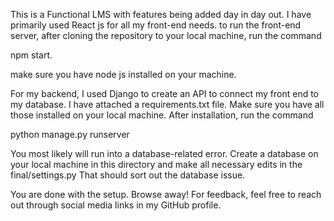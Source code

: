 This is a Functional LMS with features being added day in day out.
I have primarily used React js for all my front-end needs.
to run the front-end server, after cloning the repository to your local machine, run the command

npm start.

make sure you have node js installed on your machine.

For my backend, I used Django to create an API to connect my front end to my database.
I have attached a requirements.txt file. Make sure you have all those installed on your local machine.
After installation,  run the command

python manage.py runserver

You most likely will run into a database-related error.
Create a database on your local machine in this directory and make all necessary edits in the final/settings.py
That should sort out the database issue.

You are done with the setup. Browse away!
For feedback, feel free to reach out through social media links in my GitHub profile.
